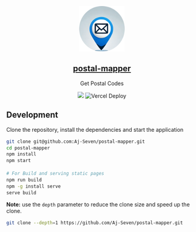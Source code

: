 <p align="center">
  <img src="public/assets/postal-logo.png" height="120">
  <h2 align="center"><a href="https://postal-mapper.vercel.app"> postal-mapper </a></h2>
  <p align="center"> Get Postal Codes <p>
  <p align="center">
   <a href='#'><img src=https://img.shields.io/badge/Maintained%3F-yes-green.svg></img><a/>
  <img src="https://deploy-badge.vercel.app/vercel/postal-mapper" alt="Vercel Deploy"></img>
  </p>
</p>

## Development

Clone the repository, install the dependencies and start the application

```bash
git clone git@github.com:Aj-Seven/postal-mapper.git
cd postal-mapper
npm install
npm start

# For Build and serving static pages
npm run build
npm -g install serve
serve build
```

**Note:** use the `depth` parameter to reduce the clone size and speed up the clone.

```sh
git clone --depth=1 https://github.com/Aj-Seven/postal-mapper.git
```
